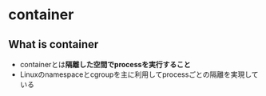 # container

## What is container

* containerとは**隔離した空間でprocessを実行すること**
* Linuxのnamespaceとcgroupを主に利用してprocessごとの隔離を実現している

